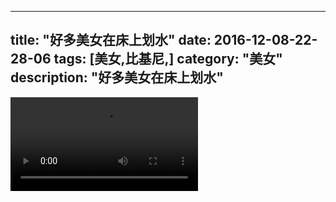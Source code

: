 
---
title: "好多美女在床上划水"
date: 2016-12-08-22-28-06
tags: [美女,比基尼,]
category: "美女"
description: "好多美女在床上划水"
---
<video src="http://ohtsqip0g.bkt.clouddn.com/好多美女在床上划水-美女,比基尼,-美女.mp4" controls="controls"></video>
